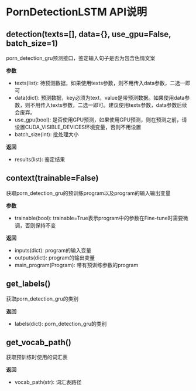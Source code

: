 # PornDetectionLSTM API说明

## detection(texts=[], data={}, use_gpu=False, batch_size=1)

porn_detection_gru预测接口，鉴定输入句子是否为包含色情文案

**参数**

* texts(list): 待预测数据，如果使用texts参数，则不用传入data参数，二选一即可
* data(dict): 预测数据，key必须为text，value是带预测数据。如果使用data参数，则不用传入texts参数，二选一即可。建议使用texts参数，data参数后续会废弃。
* use_gpu(bool): 是否使用GPU预测，如果使用GPU预测，则在预测之前，请设置CUDA_VISIBLE_DEVICES环境变量，否则不用设置
* batch_size(int): 批处理大小

**返回**

* results(list): 鉴定结果

## context(trainable=False)

获取porn_detection_gru的预训练program以及program的输入输出变量

**参数**

* trainable(bool): trainable=True表示program中的参数在Fine-tune时需要微调，否则保持不变

**返回**

* inputs(dict): program的输入变量
* outputs(dict): program的输出变量
* main_program(Program): 带有预训练参数的program

## get_labels()

获取porn_detection_gru的类别

**返回**

* labels(dict): porn_detection_gru的类别

## get_vocab_path()

获取预训练时使用的词汇表

**返回**

* vocab_path(str): 词汇表路径
